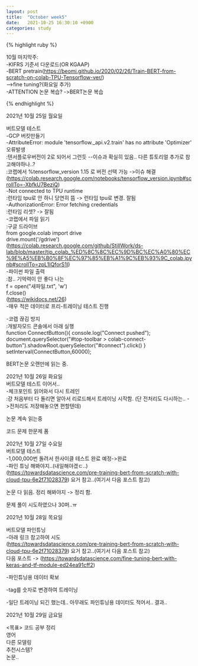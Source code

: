```yaml
---
layout: post
title:  "October week5"
date:   2021-10-25 16:30:10 +0900
categories: study
---
```





{% highlight ruby %}

10월 마지막주:  
-KIFRS 기준서 다운로드(OR KGAAP)  
-BERT pretrain(https://beomi.github.io/2020/02/26/Train-BERT-from-scratch-on-colab-TPU-Tensorflow-ver/)  
-->fine tuning?(화요일 추가)  
-ATTENTION 논문 복습? ->BERT논문 복습  

{% endhighlight %}

2021년 10월 25일 월요일  

버트모델 테스트  
-GCP 버킷만들기  
-AttributeError: module 'tensorflow._api.v2.train' has no attribute 'Optimizer' 오류발생  
   :텐서플로우버전이 2로 되어서 그런듯 --이슈과 확실히 있음.. 다른 튜토리얼 추가로 참고해야하나..?  
   :코랩에서 %tensorflow_version 1.15 로 버전 선택 가능 ->이슈 해결 (https://colab.research.google.com/notebooks/tensorflow_version.ipynb#scrollTo=-XbfkU7BeziQ)  
-Not connected to TPU runtime  
   :런타임 tpu로 안 하니 당연히 뜸 -> 런타임 tpu로 변경. 잘됨  
-AuthorizationError: Error fetching credentials  
   :런타임 리셋? -> 잘됨  
-코랩에서 파일 읽기  
   :구글 드라이브  
   from google.colab import drive  
   drive.mount('/gdrive')  
   (https://colab.research.google.com/github/StillWork/ds-lab/blob/master/tip_colab_%ED%8C%8C%EC%9D%BC%EC%A0%80%EC%9E%A5%EB%B0%8F%EC%97%85%EB%A1%9C%EB%93%9C_colab.ipynb#scrollTo=zpL1IQforS1I)  
-파이썬 파일 출력  
   :참.. 기억력이 안 좋다 나는  
    f = open("새파일.txt", 'w')  
    f.close()  
   (https://wikidocs.net/26)  
-매우 적은 데이터로 프리-트레이닝 테스트 진행  

-코렙 끊김 방지  
   :개발자모드 콘솔에서 아래 실행  
   function ConnectButton(){
    console.log("Connect pushed"); 
    document.querySelector("#top-toolbar > colab-connect-button").shadowRoot.querySelector("#connect").click() 
   }
   setInterval(ConnectButton,60000);  

BERT논문 오랜만에 읽는 중.  

2021년 10월 26일 화요일  
버트모델 테스트 이어서..  
-체크포인트 읽어와서 다시 트레인  
   :걍 처음부터 다 돌리면 알아서 리로드해서 트레이닝 시작함. (단 전처리도 다시하는.. ->전처리도 저장해놓으면 편할텐데)  
   
논문 계속 읽는중  

코드 문제 한문제 품  

2021년 10월 27일 수요일  
버트모델 테스트  
-1,000,000번 돌려서 한사이클 테스트 완료 예정->완료  
-파인 튜닝 해봐야지..(내일해야겠ㄷ..)  
(https://towardsdatascience.com/pre-training-bert-from-scratch-with-cloud-tpu-6e2f71028379) 요거 참고..(여기서 다음 포스트 참고)  

논문 다 읽음. 정리 해봐야지 -> 정리 함.  

문제 풀이 시도하였으나 30퍼..ㅠ  

2021년 10월 28일 목요일  

버트모델 파인튜닝  
-아래 링크 참고하여 시도  
(https://towardsdatascience.com/pre-training-bert-from-scratch-with-cloud-tpu-6e2f71028379) 요거 참고..(여기서 다음 포스트 참고)  
다음 포스트 -> (https://towardsdatascience.com/fine-tuning-bert-with-keras-and-tf-module-ed24ea91cff2)  

-파인튜닝용 데이터 확보  

-tag를 숫자로 변경하여 트레이닝  

-일단 트레이닝 되긴 했는데.. 아무래도 파인튜닝용 데이터도 적어서.. 결과..  

2021년 10월 29일 금요일  

<목표>
코드 공부 정리  
영어  
다른 모델링  
추천시스템?  
논문..  







